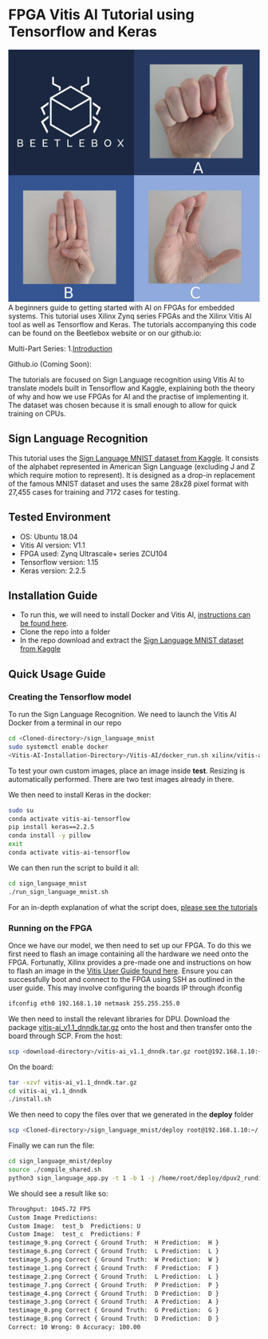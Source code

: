 # FPGA Vitis AI Tutorial using Tensorflow and Keras

![Image of Sign Language MNIST](https://github.com/beetleboxorg/sign_language_mnist/blob/master/sign_language_cover_square.jpg)
A beginners guide to getting started with AI on FPGAs for embedded systems. This tutorial uses Xilinx Zynq series FPGAs and the Xilinx Vitis AI tool as well as Tensorflow and Keras. The tutorials accompanying this code can be found on the Beetlebox website or on our github.io:

Multi-Part Series:
1.[Introduction](https://beetlebox.org/vitis-ai-using-tensorflow-and-keras-tutorial-part-1/)

Github.io (Coming Soon):

The tutorials are focused on Sign Language recognition using Vitis AI to translate models built in Tensorflow and Kaggle, explaining both the theory of why and how we use FPGAs for AI and the practise of implementing it. The dataset was chosen because it is small enough to allow for quick training on CPUs.

## Sign Language Recognition
This tutorial uses the [Sign Language MNIST dataset from Kaggle](https://www.kaggle.com/datamunge/sign-language-mnist). It consists of the alphabet represented in American Sign Language (excluding J and Z which require motion to represent). It is designed as a drop-in replacement of the famous MNIST dataset and uses the same 28x28 pixel format with 27,455 cases for training and 7172 cases for testing.  

## Tested Environment
* OS: Ubuntu 18.04
* Vitis AI version: V1.1
* FPGA used: Zynq Ultrascale+ series ZCU104
* Tensorflow version: 1.15
* Keras version: 2.2.5

## Installation Guide
* To run this, we will need to install Docker and Vitis AI, [instructions can be found here](https://github.com/Xilinx/Vitis-AI).
* Clone the repo into a folder
* In the repo download and extract the [Sign Language MNIST dataset from Kaggle](https://www.kaggle.com/datamunge/sign-language-mnist)


## Quick Usage Guide
### Creating the Tensorflow model
To run the Sign Language Recognition. We need to launch the Vitis AI Docker from a terminal in our repo
```bash
cd <Cloned-directory>/sign_language_mnist
sudo systemctl enable docker
<Vitis-AI-Installation-Directory>/Vitis-AI/docker_run.sh xilinx/vitis-ai-cpu:latest

```
To test your own custom images, place an image inside **test**. Resizing is automatically performed. There are two test images already in there.

We then need to install Keras in the docker:
```bash
sudo su
conda activate vitis-ai-tensorflow
pip install keras==2.2.5
conda install -y pillow
exit
conda activate vitis-ai-tensorflow

```
We can then run the script to build it all:
```bash
cd sign_language_mnist
./run_sign_language_mnist.sh 

```
For an in-depth explanation of what the script does, [please see the tutorials](https://beetlebox.org/vitis-ai-using-tensorflow-and-keras-tutorial-part-1/)

### Running on the FPGA
Once we have our model, we then need to set up our FPGA. To do this we first need to flash an image containing all the hardware we need onto the FPGA. Fortunatly, Xilinx provides a pre-made one and instructions on how to flash an image in the [Vitis User Guide found here](https://www.xilinx.com/html_docs/vitis_ai/1_1/gum1570690244788.html). Ensure you can successfully boot and connect to the FPGA using SSH as outlined in the user guide. This may involve configuring the boards IP through ifconfig

```bash
ifconfig eth0 192.168.1.10 netmask 255.255.255.0

```

We then need to install the relevant libraries for DPU. Download the package [vitis-ai_v1.1_dnndk.tar.gz](https://www.xilinx.com/bin/public/openDownload?filename=vitis-ai_v1.1_dnndk.tar.gz) onto the host and then transfer onto the board through SCP. From the host:

```bash
scp <download-directory>/vitis-ai_v1.1_dnndk.tar.gz root@192.168.1.10:~/

```
On the board:

```bash
tar -xzvf vitis-ai_v1.1_dnndk.tar.gz
cd vitis-ai_v1.1_dnndk
./install.sh

```
We then need to copy the files over that we generated in the __deploy__ folder

```bash
scp <Cloned-directory>/sign_language_mnist/deploy root@192.168.1.10:~/

```

Finally we can run the file:
```bash
cd sign_language_mnist/deploy
source ./compile_shared.sh
python3 sign_language_app.py -t 1 -b 1 -j /home/root/deploy/dpuv2_rundir/

```
We should see a result like so:

```bash
Throughput: 1045.72 FPS
Custom Image Predictions:
Custom Image:  test_b  Predictions: U
Custom Image:  test_c  Predictions: F
testimage_9.png Correct { Ground Truth:  H Prediction:  H }
testimage_6.png Correct { Ground Truth:  L Prediction:  L }
testimage_5.png Correct { Ground Truth:  W Prediction:  W }
testimage_1.png Correct { Ground Truth:  F Prediction:  F }
testimage_2.png Correct { Ground Truth:  L Prediction:  L }
testimage_7.png Correct { Ground Truth:  P Prediction:  P }
testimage_4.png Correct { Ground Truth:  D Prediction:  D }
testimage_3.png Correct { Ground Truth:  A Prediction:  A }
testimage_0.png Correct { Ground Truth:  G Prediction:  G }
testimage_8.png Correct { Ground Truth:  D Prediction:  D }
Correct: 10 Wrong: 0 Accuracy: 100.00

```

